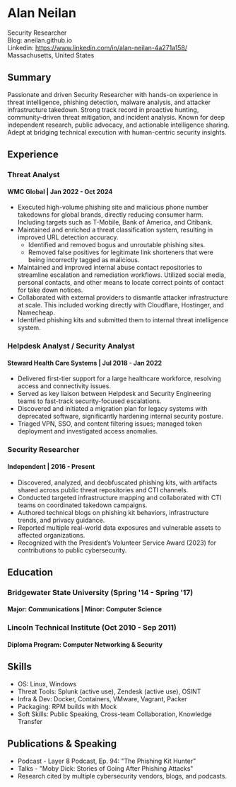# Alan Neilan
Security Researcher <br/>
Blog: aneilan.github.io <br/>
Linkedin: https://www.linkedin.com/in/alan-neilan-4a271a158/ <br/>
Massachusetts, United States

## Summary
Passionate and driven Security Researcher with hands-on experience in threat intelligence, phishing detection, malware analysis, and attacker infrastructure takedown. Strong track record in proactive hunting, community-driven threat mitigation, and incident analysis. Known for deep independent research, public advocacy, and actionable intelligence sharing. Adept at bridging technical execution with human-centric security insights.

## Experience
### Threat Analyst
#### WMC Global | Jan 2022 - Oct 2024
* Executed high-volume phishing site and malicious phone number takedowns for global brands, directly reducing consumer harm. Including targets such as T-Mobile, Bank of America, and Citibank.
* Maintained and enriched a threat classification system, resulting in improved URL detection accuracy.
    * Identified and removed bogus and unroutable phishing sites.
    * Removed false positives for legitimate link shorteners that were being incorrectly tagged as malicious.
* Maintained and improved internal abuse contact repositories to streamline escalation and remediation workflows. Utilized social media, personal contacts, and other means to locate correct points of contact for take down notices.
* Collaborated with external providers to dismantle attacker infrastructure at scale. This included working directly with Cloudflare, Hostinger, and Namecheap.
* Identified phishing kits and submitted them to internal threat intelligence system.

### Helpdesk Analyst / Security Analyst
#### Steward Health Care Systems | Jul 2018 - Jan 2022
* Delivered first-tier support for a large healthcare workforce, resolving access and connectivity issues.
* Served as key liaison between Helpdesk and Security Engineering teams to fast-track security-focused escalations.
* Discovered and initiated a migration plan for legacy systems with deprecated software, significantly hardening internal security posture.
* Triaged VPN, SSO, and content filtering issues; managed token deployment and investigated access anomalies.

### Security Researcher
#### Independent | 2016 - Present
* Discovered, analyzed, and deobfuscated phishing kits, with artifacts shared across public threat repositories and CTI channels.
* Conducted targeted infrastructure mapping and collaborated with CTI teams on coordinated takedown campaigns.
* Authored technical blogs on phishing kit behaviors, infrastructure trends, and privacy guidance.
* Reported multiple real-world data exposures and vulnerable assets to affected organizations.
* Recognized with the President’s Volunteer Service Award (2023) for contributions to public cybersecurity.

## Education
### Bridgewater State University (Spring '14 - Spring '17)
#### Major: Communications | Minor: Computer Science

### Lincoln Technical Institute (Oct 2010 - Sep 2011)
#### Diploma Program: Computer Networking & Security

## Skills
* OS: Linux, Windows
* Threat Tools: Splunk (active use), Zendesk (active use), OSINT
* Infra & Dev: Docker, Containers, VMware, Vagrant, Packer
* Packaging: RPM builds with Mock
* Soft Skills: Public Speaking, Cross-team Collaboration, Knowledge Transfer

## Publications & Speaking
* Podcast - Layer 8 Podcast, Ep. 94: "The Phishing Kit Hunter"
* Talks - "Moby Dick: Stories of Going After Phishing Attacks"
* Research cited by multiple cybersecurity vendors, blogs, and podcasts.
